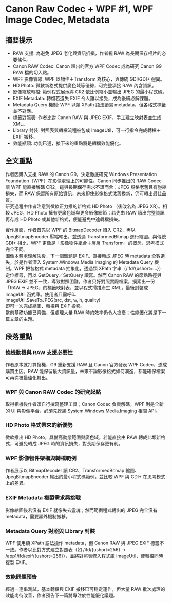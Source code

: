 # Canon Raw Codec + WPF #1, WPF Image Codec, Metadata

## 摘要提示
- RAW 支援: 為避免 JPEG 老化與資訊折損，作者視 RAW 為長期保存相片的必要條件。  
- Canon RAW Codec: Canon 釋出的官方 WPF Codec 成為研究 Canon G9 RAW 檔的切入點。  
- WPF 影像管線: WPF 以物件＋Transform 為核心，與傳統 GDI/GDI+ 迥異。  
- HD Photo: 微軟新格式提供廣色域等優勢，可完整承接 RAW 內含資訊。  
- 影像縮放轉檔: 範例程式展示將 CR2 依比例縮小並輸出 JPEG 的最小程式碼。  
- EXIF Metadata: 轉檔若遺失 EXIF 令人難以接受，成為後續必解課題。  
- Metadata Query 機制: WPF 以類 XPath 語法讀寫 metadata，但各格式標籤並不對應。  
- 標籤對照表: 作者比對 Canon RAW 與 JPEG EXIF，手工建立映射表並生成 XML。  
- Library 封裝: 對照表與轉檔流程被包成 ImageUtil，可一行指令完成轉檔＋EXIF 搬移。  
- 效能瓶頸: 功能已通，接下來的重點將是轉檔效能優化。  

## 全文重點
作者因購入支援 RAW 的 Canon G9，決定徹底研究 Windows Presentation Foundation（WPF）在影像處理上的可能性。Canon 同步推出的 RAW Codec 讓 WPF 能直接解碼 CR2，這與長期保存需求不謀而合：JPEG 規格老舊且有壓縮損失，而 RAW 保留所有原始資訊，未來即使影像格式汰舊換新，仍可轉出最佳品質。  
研究過程中作者注意到微軟正力推的新格式 HD Photo （後改名為 JPEG XR）。相較 JPEG，HD Photo 擁有更廣色域與更多影像細節；若先由 RAW 讀出完整資訊再存成 HD Photo 或其他新格式，便能避免中途轉檔損失。  

實作層面，作者首先以 WPF 的 BitmapDecoder 讀入 CR2，再以 JpegBitmapEncoder 壓縮輸出，並透過 TransformedBitmap 進行縮圖。與傳統 GDI+ 相比，WPF 更像是「影像物件組合＋層層 Transform」的概念，思考模式完全不同。  
圖像本體處理解決後，下一個難題是 EXIF。直接轉成 JPEG 時 metadata 全數遺失，於是作者深入 System.Windows.Media.Imaging 的 Metadata Query 機制。WPF 把各格式 metadata 抽象化，透過類 XPath 字串（/ifd/{ushort=…}）定位標籤，再以 GetQuery／SetQuery 讀寫。然而 Canon RAW 的節點路徑與 JPEG EXIF 並不一致，導致對照困難。作者只好對照實際檔案，摸索出一份「RAW → JPEG」的標籤映射表，並以程式掃描產生 XML，最後封裝成 ImageUtil 函式庫。使用者只需呼叫  
ImageUtil.SaveToJPEG(src, dst, w, h, quality)  
即可一次完成縮圖、轉檔與 EXIF 搬移。  
當前基礎功能已齊備，但處理大量 RAW 時的效率仍令人擔憂；性能優化將是下一篇文章的主題。  

## 段落重點
### 換機動機與 RAW 支援必要性
作者原本就打算換機，G9 重新支援 RAW 且 Canon 官方發表 WPF Codec，遂成購買主因。RAW 能保留最大資訊量，未來不論影像格式如何演進，都能確保檔案可再次被最佳化轉出。  

### WPF 與 Canon RAW Codec 的研究起點
取得相機後作者須自行撰寫整理工具；Canon Codec 負責解碼，WPF 則是全新的 UI 與影像平台，必須先摸熟 System.Windows.Media.Imaging 相關 API。  

### HD Photo 格式帶來的新優勢
微軟推出 HD Photo，具備高動態範圍與廣色域，若能直接由 RAW 轉成此類新格式，可避免轉成 JPEG 時的資訊損失，對長期保存更有利。  

### WPF 影像物件架構與轉檔範例
作者展示以 BitmapDecoder 讀 CR2、TransformedBitmap 縮圖、JpegBitmapEncoder 輸出的最小程式碼範例，並比較 WPF 與 GDI+ 在思考模式上的差異。  

### EXIF Metadata 複製需求與挑戰
影像縮圖後若沒有 EXIF 就像失去靈魂；然而範例程式轉出的 JPEG 完全沒有 metadata，需要額外機制搬移。  

### Metadata Query 對照與 Library 封裝
WPF 使用類 XPath 語法操作 metadata，但 Canon RAW 與 JPEG EXIF 標籤不一致。作者以比對方式建立對照表（如 /ifd/{ushort=256} → /app1/ifd/exif/{ushort=256}），並將對照表嵌入程式庫 ImageUtil，使轉檔同時複製 EXIF。  

### 效能問題預告
經過一連串測試，基本轉檔與 EXIF 搬移已可穩定運作，但大量 RAW 批次處理的效能尚待改善，作者預告下一篇將專注於性能優化議題。